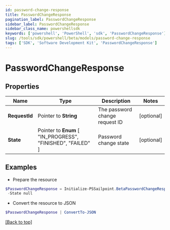 ```yaml
---
id: password-change-response
title: PasswordChangeResponse
pagination_label: PasswordChangeResponse
sidebar_label: PasswordChangeResponse
sidebar_class_name: powershellsdk
keywords: ['powershell', 'PowerShell', 'sdk', 'PasswordChangeResponse'] 
slug: /tools/sdk/powershell/beta/models/password-change-response
tags: ['SDK', 'Software Development Kit', 'PasswordChangeResponse']
---
```



# PasswordChangeResponse

## Properties

Name | Type | Description | Notes
------------ | ------------- | ------------- | -------------
**RequestId** |  Pointer to **String** | The password change request ID | [optional] 
**State** |  Pointer to  **Enum** [  "IN_PROGRESS",    "FINISHED",    "FAILED" ] | Password change state | [optional] 

## Examples

- Prepare the resource
```powershell
$PasswordChangeResponse = Initialize-PSSailpoint.BetaPasswordChangeResponse  -RequestId 089899f13a8f4da7824996191587bab9 `
 -State null
```

- Convert the resource to JSON
```powershell
$PasswordChangeResponse | ConvertTo-JSON
```


[[Back to top]](#) 

